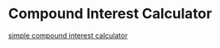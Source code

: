 # Compound Interest Calculator

[simple compound interest calculator](https://systemjargon.github.io/CompoundCalculator)

